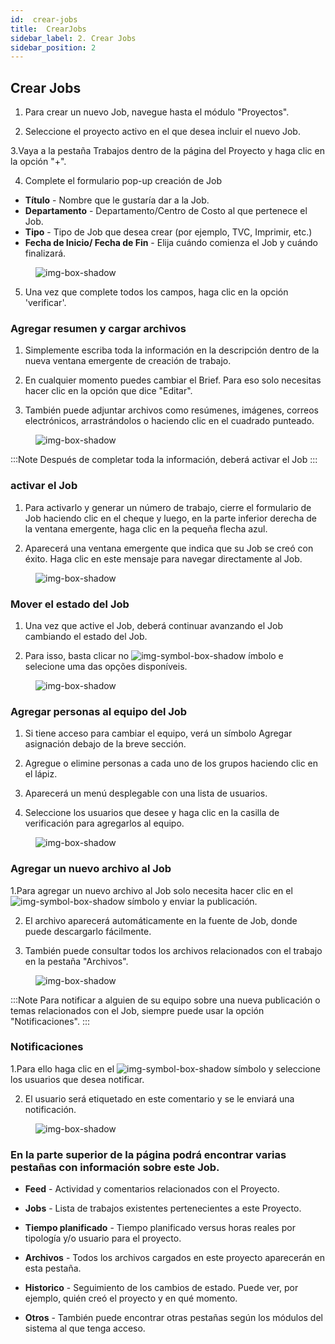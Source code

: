 ```yaml
---
id:  crear-jobs
title:  CrearJobs
sidebar_label: 2. Crear Jobs
sidebar_position: 2
---
```



## Crear Jobs

1. Para crear un nuevo Job, navegue hasta el módulo "Proyectos".

2. Seleccione el proyecto activo en el que desea incluir el nuevo Job.

3.Vaya a la pestaña Trabajos dentro de la página del Proyecto y haga clic en la opción "+".

4. Complete el formulario pop-up creación de Job  


- **Título** - Nombre que le gustaría dar a la Job.
- **Departamento** - Departamento/Centro de Costo al que pertenece el Job.
- **Tipo** - Tipo de Job que desea crear (por ejemplo, TVC, Imprimir, etc.)
- **Fecha de Inicio/ Fecha de Fin** - Elija cuándo comienza el Job y cuándo finalizará.


<figure>

![img-box-shadow](/img/university/project-management/project-management-lesson2-1.png)
<figcaption></figcaption>
</figure>

5. Una vez que complete todos los campos, haga clic en la opción 'verificar'.


### Agregar resumen y cargar archivos

1. Simplemente escriba toda la información en la descripción dentro de la nueva ventana emergente de creación de trabajo.

2. En cualquier momento puedes cambiar el Brief. Para eso solo necesitas hacer clic en la opción que dice "Editar".

3. También puede adjuntar archivos como resúmenes, imágenes, correos electrónicos, arrastrándolos o haciendo clic en el cuadrado punteado.


<figure>

![img-box-shadow](/img/university/project-management/project-management-lesson2-2.png)
<figcaption></figcaption>
</figure>


:::Note
Después de completar toda la información, deberá activar el Job
:::

### activar el Job

1. Para activarlo y generar un número de trabajo, cierre el formulario de Job haciendo clic en el cheque y luego, en la parte inferior derecha de la ventana emergente, haga clic en la pequeña flecha azul.

2. Aparecerá una ventana emergente que indica que su Job se creó con éxito. Haga clic en este mensaje para navegar directamente al Job.


<figure>

![img-box-shadow](/img/university/project-management/project-management-lesson2-3.png)
<figcaption></figcaption>
</figure>


### Mover el estado del Job

1. Una vez que active el Job, deberá continuar avanzando el Job cambiando el estado del Job.

2. Para isso, basta clicar no ![img-symbol-box-shadow](/img/university/project-management/project-management-lesson2-symbol-2.png) ímbolo e selecione uma das opções disponíveis.

<figure>

![img-box-shadow](/img/university/project-management/project-management-lesson2-4.png)
<figcaption></figcaption>
</figure>

### Agregar personas al equipo del Job

1. Si tiene acceso para cambiar el equipo, verá un símbolo Agregar asignación debajo de la breve sección.

2. Agregue o elimine personas a cada uno de los grupos haciendo clic en el lápiz.

3. Aparecerá un menú desplegable con una lista de usuarios.

4. Seleccione los usuarios que desee y haga clic en la casilla de verificación para agregarlos al equipo.

<figure>

![img-box-shadow](/img/university/project-management/project-management-lesson2-5.png)
<figcaption></figcaption>
</figure>


### Agregar un nuevo archivo al Job

1.Para agregar un nuevo archivo al Job solo necesita hacer clic en el ![img-symbol-box-shadow](/img/university/project-management/project-management-lesson2-symbol-1.png) símbolo y enviar la publicación.

2. El archivo aparecerá automáticamente en la fuente de Job, donde puede descargarlo fácilmente.

3. También puede consultar todos los archivos relacionados con el trabajo en la pestaña "Archivos".
<figure>

![img-box-shadow](/img/university/project-management/project-management-lesson2-6.png)
<figcaption></figcaption>
</figure>

:::Note
Para notificar a alguien de su equipo sobre una nueva publicación o temas relacionados con el Job, siempre puede usar la opción "Notificaciones".
:::

### Notificaciones

1.Para ello haga clic en el ![img-symbol-box-shadow](/img/university/project-management/project-management-lesson2-symbol-3.png) símbolo y seleccione los usuarios que desea notificar.

2. El usuario será etiquetado en este comentario y se le enviará una notificación.

<figure>

![img-box-shadow](/img/university/project-management/project-management-lesson2-7.png)
<figcaption></figcaption>
</figure>

### En la parte superior de la página podrá encontrar varias pestañas con información sobre este Job.


- **Feed** - Actividad y comentarios relacionados con el Proyecto.

- **Jobs** - Lista de trabajos existentes pertenecientes a este Proyecto.

- **Tiempo planificado** - Tiempo planificado versus horas reales por tipología y/o usuario para el proyecto.

- **Archivos** - Todos los archivos cargados en este proyecto aparecerán en esta pestaña.

- **Historico** - Seguimiento de los cambios de estado. Puede ver, por ejemplo, quién creó el proyecto y en qué momento.

- **Otros** - También puede encontrar otras pestañas según los módulos del sistema al que tenga acceso.
